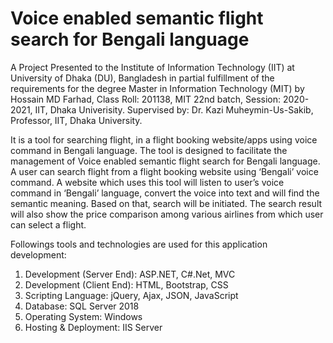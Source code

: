 # Voice enabled semantic flight search for Bengali language

A Project Presented to the Institute of Information Technology (IIT) at University of Dhaka (DU), Bangladesh in partial fulfillment of the requirements for the degree Master in Information Technology (MIT)
by Hossain MD Farhad, Class Roll: 201138, MIT 22nd batch, Session: 2020-2021, IIT, Dhaka Univerisity.
Supervised by: Dr. Kazi Muheymin-Us-Sakib, Professor, IIT, Dhaka University.

It is a tool for searching flight, in a flight booking website/apps using voice command in 
Bengali language. The tool is designed to facilitate the management of Voice enabled semantic flight search for Bengali language. A user can search flight from a flight booking website using ‘Bengali’ voice command. A website which uses this tool will listen to user’s voice command in ‘Bengali’ language, convert the voice into text and will find the semantic meaning. Based on that, search will be initiated. The search result will also show the price comparison among various airlines from which user can select a flight. 

Followings tools and technologies are used for this application development:
1. Development (Server End): ASP.NET, C#.Net, MVC 
2. Development (Client End): HTML, Bootstrap, CSS
3. Scripting Language: jQuery, Ajax, JSON, JavaScript
4. Database: SQL Server 2018
5. Operating System: Windows 
6. Hosting & Deployment: IIS Server
